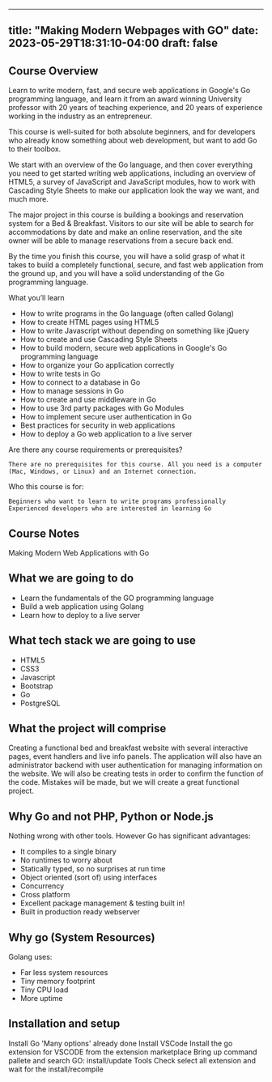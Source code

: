 
---
title: "Making Modern Webpages with GO"
date: 2023-05-29T18:31:10-04:00
draft: false
---

## Course Overview

Learn to write modern, fast, and secure web applications in Google's Go programming language, and learn it from an award winning University professor with 20 years of teaching experience, and 20 years of experience working in the industry as an entrepreneur.

This course is well-suited for both absolute beginners, and for developers who already know something about web development, but want to add Go to their toolbox.

We start with an overview of the Go language, and then cover everything you need to get started writing web applications, including an overview of HTML5, a survey of JavaScript and JavaScript modules, how to work with Cascading Style Sheets to make our application look the way we want, and much more.

The major project in this course is building a bookings and reservation system for a Bed & Breakfast. Visitors to our site will be able to search for accommodations by date and make an online reservation, and the site owner will be able to manage reservations from a secure back end.

By the time you finish this course, you will have a solid grasp of what it takes to build a completely functional, secure, and fast web application from the ground up, and you will have a solid understanding of the Go programming language.


What you’ll learn

- How to write programs in the Go language (often called Golang)
- How to create HTML pages using HTML5
- How to write Javascript without depending on something like jQuery
- How to create and use Cascading Style Sheets
- How to build modern, secure web applications in Google's Go programming language
- How to organize your Go application correctly
- How to write tests in Go
- How to connect to a database in Go
- How to manage sessions in Go
- How to create and use middleware in Go
- How to use 3rd party packages with Go Modules
- How to implement secure user authentication in Go
- Best practices for security in web applications
- How to deploy a Go web application to a live server

Are there any course requirements or prerequisites?

    There are no prerequisites for this course. All you need is a computer (Mac, Windows, or Linux) and an Internet connection.

Who this course is for:

    Beginners who want to learn to write programs professionally
    Experienced developers who are interested in learning Go

## Course Notes

Making Modern Web Applications with Go

## What we are going to do

* Learn the fundamentals of the GO programming language
* Build a web application using Golang
* Learn how to deploy to a live server

## What tech stack we are going to use

* HTML5
* CSS3
* Javascript
* Bootstrap
* Go
* PostgreSQL

## What the project will comprise

Creating a functional bed and breakfast website with several interactive pages, event handlers and live info panels. The application will also have an administrator backend with user authentication for managing information on the website. We will also be creating tests in order to confirm the function of the code. Mistakes will be made, but we will create a great functional project.

## Why Go and not PHP, Python or Node.js

Nothing wrong with other tools. However Go has significant advantages:

* It compiles to a single binary
* No runtimes to worry about
* Statically typed, so no surprises at run time
* Object oriented (sort of) using interfaces
* Concurrency
* Cross platform
* Excellent package management & testing built in!
* Built in production ready webserver

## Why go (System Resources)

Golang uses:

* Far less system resources
* Tiny memory footprint
* Tiny CPU load
* More uptime

## Installation and setup

Install Go 'Many options' already done
Install VSCode
Install the go extension for VSCODE from the extension marketplace
Bring up command pallete and search GO: install/update Tools
Check select all extension and wait for the install/recompile




